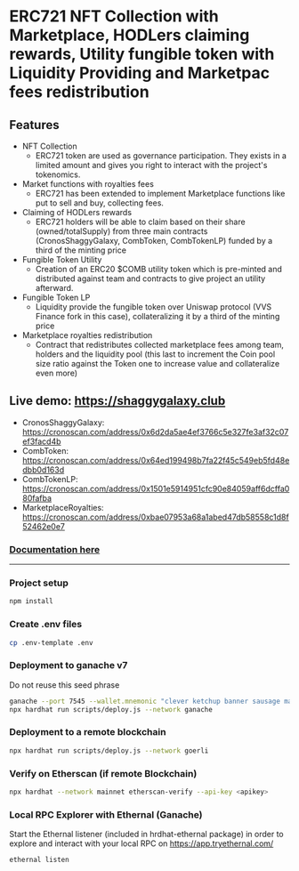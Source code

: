# ERC721 NFT Collection with Marketplace, HODLers claiming rewards, Utility fungible token with Liquidity Providing and Marketpac fees redistribution

## Features
- NFT Collection
  - ERC721 token are used as governance participation. They exists in a limited amount and gives you right to interact with the project's tokenomics.
- Market functions with royalties fees
  - ERC721 has been extended to implement Marketplace functions like put to sell and buy, collecting fees.
- Claiming of HODLers rewards
  - ERC721 holders will be able to claim based on their share (owned/totalSupply) from three main contracts (CronosShaggyGalaxy, CombToken, CombTokenLP) funded by a third of the minting price
- Fungible Token Utility
  - Creation of an ERC20 $COMB utility token which is pre-minted and distributed against team and contracts to give project an utility afterward.
- Fungible Token LP
  - Liquidity provide the fungible token over Uniswap protocol (VVS Finance fork in this case), collateralizing it by a third of the minting price
- Marketplace royalties redistribution
  - Contract that redistributes collected marketplace fees among team, holders and the liquidity pool (this last to increment the Coin pool size ratio against the Token one to increase value and collateralize even more)

## Live demo: https://shaggygalaxy.club
- CronosShaggyGalaxy: https://cronoscan.com/address/0x6d2da5ae4ef3766c5e327fe3af32c07ef3facd4b
- CombToken: https://cronoscan.com/address/0x64ed199498b7fa22f45c549eb5fd48edbb0d163d
- CombTokenLP: https://cronoscan.com/address/0x1501e5914951cfc90e84059aff6dcffa080fafba
- MarketplaceRoyalties: https://cronoscan.com/address/0xbae07953a68a1abed47db58558c1d8f52462e0e7
### <a href="https://docs.shaggygalaxy.club" title="Documentation" target="_blank">Documentation here</a>

<hr/>

### Project setup
```bash
npm install
```

### Create .env files
```bash
cp .env-template .env
```

### Deployment to ganache v7
Do not reuse this seed phrase
```bash
ganache --port 7545 --wallet.mnemonic "clever ketchup banner sausage matter blouse thrive spider water claw lazy approve" --database.dbPath "ganache-db/"
npx hardhat run scripts/deploy.js --network ganache
```

### Deployment to a remote blockchain
```bash
npx hardhat run scripts/deploy.js --network goerli
```

### Verify on Etherscan (if remote Blockchain)
```bash
npx hardhat --network mainnet etherscan-verify --api-key <apikey>
```

### Local RPC Explorer with Ethernal (Ganache)
Start the Ethernal listener (included in hrdhat-ethernal package) in order to explore and interact with your local RPC on https://app.tryethernal.com/
```bash
ethernal listen
```
